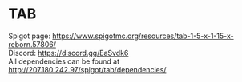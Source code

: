# TAB  
Spigot page: https://www.spigotmc.org/resources/tab-1-5-x-1-15-x-reborn.57806/  
Discord: https://discord.gg/EaSvdk6  
All dependencies can be found at http://207.180.242.97/spigot/tab/dependencies/  
